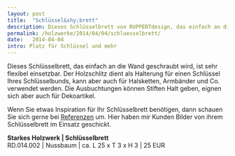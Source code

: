 ```yaml
---
layout: post
title:  "Schlüssel&shy;brett"
description: Dieses Schlüsselbrett von RUPPERTdesign, das einfach an die Wand geschraubt wird, ist sehr flexibel einsetzbar.
permalink: /holzwerke/2014/04/04/schluesselbrett/
date:   2014-04-04 
intro: Platz für Schlüssel und mehr
---
```


Dieses Schlüsselbrett, das einfach an die Wand geschraubt wird, ist sehr flexibel einsetzbar. 
Der Holzschlitz dient als Halterung für einen Schlüssel Ihres Schlüsselbunds, 
kann aber auch für Halsketten, Armbänder und Co. verwendet werden. 
Die Ausbuchtungen können Stiften Halt geben, eignen sich aber auch für Dekoartikel. 

Wenn Sie etwas Inspiration für Ihr Schlüsselbrett benötigen, 
dann schauen Sie sich gerne bei [Referenzen][1] um. 
Hier haben mir Kunden Bilder von ihrem Schlüsselbrett im Einsatz geschickt. 


**Starkes Holzwerk \| Schlüsselbrett**       
	RD.014.002  \| 	Nussbaum \| ca. L 25 x T 3 x H 3 \| 25 EUR


 [1]: /referenzen